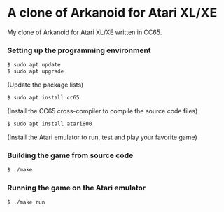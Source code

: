 # A clone of Arkanoid for Atari XL/XE
My clone of Arkanoid for Atari XL/XE written in CC65.

### Setting up the programming environment

```sh
$ sudo apt update
$ sudo apt upgrade
```
(Update the package lists)

```sh
$ sudo apt install cc65
```
(Install the CC65 cross-compiler to compile the source code files)

```sh
$ sudo apt install atari800
```
(Install the Atari emulator to run, test and play your favorite game)

### Building the game from source code

```sh
$ ./make
```

### Running the game on the Atari emulator

```sh
$ ./make run
```
